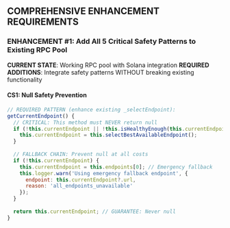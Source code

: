 ## COMPREHENSIVE ENHANCEMENT REQUIREMENTS

### **ENHANCEMENT #1: Add All 5 Critical Safety Patterns to Existing RPC Pool**

**CURRENT STATE**: Working RPC pool with Solana integration
**REQUIRED ADDITIONS**: Integrate safety patterns WITHOUT breaking existing functionality

#### **CS1: Null Safety Prevention**
```javascript
// REQUIRED PATTERN (enhance existing _selectEndpoint):
getCurrentEndpoint() {
  // CRITICAL: This method must NEVER return null
  if (!this.currentEndpoint || !this.isHealthyEnough(this.currentEndpoint)) {
    this.currentEndpoint = this.selectBestAvailableEndpoint();
  }
  
  // FALLBACK CHAIN: Prevent null at all costs
  if (!this.currentEndpoint) {
    this.currentEndpoint = this.endpoints[0]; // Emergency fallback
    this.logger.warn('Using emergency fallback endpoint', {
      endpoint: this.currentEndpoint?.url,
      reason: 'all_endpoints_unavailable'
    });
  }
  
  return this.currentEndpoint; // GUARANTEE: Never null
}
```